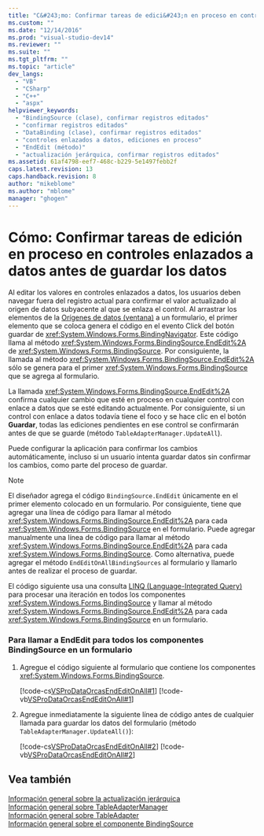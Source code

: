 ```yaml
---
title: "C&#243;mo: Confirmar tareas de edici&#243;n en proceso en controles enlazados a datos antes de guardar los datos | Microsoft Docs"
ms.custom: ""
ms.date: "12/14/2016"
ms.prod: "visual-studio-dev14"
ms.reviewer: ""
ms.suite: ""
ms.tgt_pltfrm: ""
ms.topic: "article"
dev_langs: 
  - "VB"
  - "CSharp"
  - "C++"
  - "aspx"
helpviewer_keywords: 
  - "BindingSource (clase), confirmar registros editados"
  - "confirmar registros editados"
  - "DataBinding (clase), confirmar registros editados"
  - "controles enlazados a datos, ediciones en proceso"
  - "EndEdit (método)"
  - "actualización jerárquica, confirmar registros editados"
ms.assetid: 61af4798-eef7-468c-b229-5e1497febb2f
caps.latest.revision: 13
caps.handback.revision: 8
author: "mikeblome"
ms.author: "mblome"
manager: "ghogen"
---
```

# C&#243;mo: Confirmar tareas de edici&#243;n en proceso en controles enlazados a datos antes de guardar los datos
Al editar los valores en controles enlazados a datos, los usuarios deben navegar fuera del registro actual para confirmar el valor actualizado al origen de datos subyacente al que se enlaza el control.  Al arrastrar los elementos de la [Orígenes de datos \(ventana\)](../Topic/Data%20Sources%20Window.md) a un formulario, el primer elemento que se coloca genera el código en el evento Click del botón guardar de <xref:System.Windows.Forms.BindingNavigator>.  Este código llama al método <xref:System.Windows.Forms.BindingSource.EndEdit%2A> de <xref:System.Windows.Forms.BindingSource>.  Por consiguiente, la llamada al método <xref:System.Windows.Forms.BindingSource.EndEdit%2A> sólo se genera para el primer <xref:System.Windows.Forms.BindingSource> que se agrega al formulario.  
  
 La llamada <xref:System.Windows.Forms.BindingSource.EndEdit%2A> confirma cualquier cambio que esté en proceso en cualquier control con enlace a datos que se esté editando actualmente.  Por consiguiente, si un control con enlace a datos todavía tiene el foco y se hace clic en el botón **Guardar**, todas las ediciones pendientes en ese control se confirmarán antes de que se guarde \(método `TableAdapterManager.UpdateAll`\).  
  
 Puede configurar la aplicación para confirmar los cambios automáticamente, incluso si un usuario intenta guardar datos sin confirmar los cambios, como parte del proceso de guardar.  
  
> [!NOTE]
>  El diseñador agrega el código `BindingSource.EndEdit` únicamente en el primer elemento colocado en un formulario.  Por consiguiente, tiene que agregar una línea de código para llamar al método <xref:System.Windows.Forms.BindingSource.EndEdit%2A> para cada <xref:System.Windows.Forms.BindingSource> en el formulario.  Puede agregar manualmente una línea de código para llamar al método <xref:System.Windows.Forms.BindingSource.EndEdit%2A> para cada <xref:System.Windows.Forms.BindingSource>.  Como alternativa, puede agregar el método `EndEditOnAllBindingSources` al formulario y llamarlo antes de realizar el proceso de guardar.  
  
 El código siguiente usa una consulta [LINQ \(Language\-Integrated Query\)](../Topic/LINQ%20\(Language-Integrated%20Query\).md) para procesar una iteración en todos los componentes <xref:System.Windows.Forms.BindingSource> y llamar al método <xref:System.Windows.Forms.BindingSource.EndEdit%2A> para cada <xref:System.Windows.Forms.BindingSource> en un formulario.  
  
### Para llamar a EndEdit para todos los componentes BindingSource en un formulario  
  
1.  Agregue el código siguiente al formulario que contiene los componentes <xref:System.Windows.Forms.BindingSource>.  
  
     [!code-cs[VSProDataOrcasEndEditOnAll#1](../data-tools/codesnippet/CSharp/commit-in-process-edits-on-data-bound-controls-before-saving-data_1.cs)]
     [!code-vb[VSProDataOrcasEndEditOnAll#1](../data-tools/codesnippet/VisualBasic/commit-in-process-edits-on-data-bound-controls-before-saving-data_1.vb)]  
  
2.  Agregue inmediatamente la siguiente línea de código antes de cualquier llamada para guardar los datos del formulario \(método `TableAdapterManager.UpdateAll()`\):  
  
     [!code-cs[VSProDataOrcasEndEditOnAll#2](../data-tools/codesnippet/CSharp/commit-in-process-edits-on-data-bound-controls-before-saving-data_2.cs)]
     [!code-vb[VSProDataOrcasEndEditOnAll#2](../data-tools/codesnippet/VisualBasic/commit-in-process-edits-on-data-bound-controls-before-saving-data_2.vb)]  
  
## Vea también  
 [Información general sobre la actualización jerárquica](../Topic/Hierarchical%20Update%20Overview.md)   
 [Información general sobre TableAdapterManager](../Topic/TableAdapterManager%20Overview.md)   
 [Información general sobre TableAdapter](../data-tools/tableadapter-overview.md)   
 [Información general sobre el componente BindingSource](../Topic/BindingSource%20Component%20Overview.md)